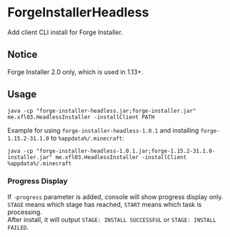 # ForgeInstallerHeadless
Add client CLI install for Forge Installer.
## Notice
Forge Installer 2.0 only, which is used in 1.13+.
## Usage
```shell script
java -cp "forge-installer-headless.jar;forge-installer.jar" me.xfl03.HeadlessInstaller -installClient PATH
```
Example for using `forge-installer-headless-1.0.1` and installing `forge-1.15.2-31.1.0` to `%appdata%/.minecraft`:
```shell script
java -cp "forge-installer-headless-1.0.1.jar;forge-1.15.2-31.1.0-installer.jar" me.xfl03.HeadlessInstaller -installClient %appdata%/.minecraft
```
### Progress Display
If `-progress` parameter is added, console will show progress display only.  
`STAGE` means which stage has reached, `START` means which task is processing.  
After install, it will output `STAGE: INSTALL SUCCESSFUL` or `STAGE: INSTALL FAILED`.